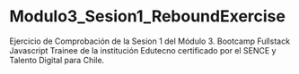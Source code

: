 # Modulo3_Sesion1_ReboundExercise
Ejercicio de Comprobación de la Sesion 1 del Módulo 3. Bootcamp Fullstack Javascript Trainee de la institución Edutecno certificado por el SENCE y Talento Digital para Chile. 
